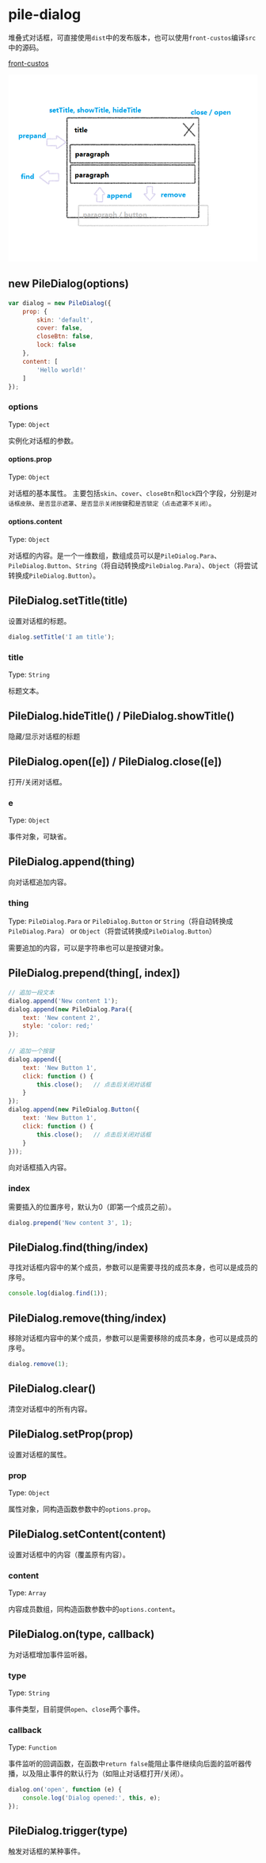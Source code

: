 # pile-dialog

堆叠式对话框，可直接使用`dist`中的发布版本，也可以使用`front-custos`编译`src`中的源码。

[front-custos](https://github.com/Moonshell/front-custos)

![basic-intro](https://github.com/Moonshell/pile-dialog/raw/master/basic-intro.png)

## new PileDialog(options)

```javascript
var dialog = new PileDialog({
    prop: {
        skin: 'default',
        cover: false,
        closeBtn: false,
        lock: false
    },
    content: [
        'Hello world!'
    ]
});
```

### options
Type: `Object`

实例化对话框的参数。

#### options.prop
Type: `Object`

对话框的基本属性。
主要包括`skin`、`cover`、`closeBtn`和`lock`四个字段，分别是`对话框皮肤`、`是否显示遮罩`、`是否显示关闭按键`和`是否锁定（点击遮罩不关闭）`。

#### options.content
Type: `Object`

对话框的内容。是一个一维数组，数组成员可以是`PileDialog.Para`、`PileDialog.Button`、`String`（将自动转换成`PileDialog.Para`）、`Object`（将尝试转换成`PileDialog.Button`）。

## PileDialog.setTitle(title)
设置对话框的标题。

```javascript
dialog.setTitle('I am title');
```

### title
Type: `String`

标题文本。

## PileDialog.hideTitle() / PileDialog.showTitle()
隐藏/显示对话框的标题

## PileDialog.open([e]) / PileDialog.close([e])
打开/关闭对话框。

### e
Type: `Object`

事件对象，可缺省。

## PileDialog.append(thing)

向对话框追加内容。

### thing
Type: `PileDialog.Para` or `PileDialog.Button` or `String`（将自动转换成`PileDialog.Para`） or `Object`（将尝试转换成`PileDialog.Button`）

需要追加的内容，可以是字符串也可以是按键对象。

## PileDialog.prepend(thing[, index])

```javascript
// 追加一段文本
dialog.append('New content 1');
dialog.append(new PileDialog.Para({
    text: 'New content 2',
    style: 'color: red;'
});

// 追加一个按键
dialog.append({
    text: 'New Button 1',
    click: function () {
        this.close();   // 点击后关闭对话框
    }
});
dialog.append(new PileDialog.Button({
    text: 'New Button 1',
    click: function () {
        this.close();   // 点击后关闭对话框
    }
}));
```

向对话框插入内容。

### index

需要插入的位置序号，默认为0（即第一个成员之前）。

```javascript
dialog.prepend('New content 3', 1);
```

## PileDialog.find(thing/index)

寻找对话框内容中的某个成员，参数可以是需要寻找的成员本身，也可以是成员的序号。

```javascript
console.log(dialog.find(1));
```

## PileDialog.remove(thing/index)

移除对话框内容中的某个成员，参数可以是需要移除的成员本身，也可以是成员的序号。

```javascript
dialog.remove(1);
```

## PileDialog.clear()

清空对话框中的所有内容。

## PileDialog.setProp(prop)

设置对话框的属性。

### prop
Type: `Object`

属性对象，同构造函数参数中的`options.prop`。

## PileDialog.setContent(content)

设置对话框中的内容（覆盖原有内容）。

### content
Type: `Array`

内容成员数组，同构造函数参数中的`options.content`。

## PileDialog.on(type, callback)

为对话框增加事件监听器。

### type
Type: `String`

事件类型，目前提供`open`、`close`两个事件。

### callback
Type: `Function`

事件监听的回调函数，在函数中`return false`能阻止事件继续向后面的监听器传播，以及阻止事件的默认行为（如阻止对话框打开/关闭）。

```javascript
dialog.on('open', function (e) {
    console.log('Dialog opened:', this, e);
});
```

## PileDialog.trigger(type)

触发对话框的某种事件。
